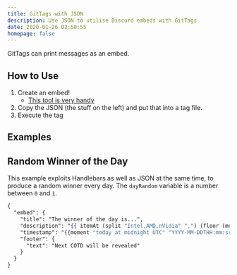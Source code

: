 ```yaml
---
title: GitTags with JSON
description: Use JSON to utilise Discord embeds with GitTags
date: 2020-01-26 02:50:55
homepage: false
---
```


GitTags can print messages as an embed.

## How to Use

1. Create an embed!
   - [This tool is very handy](https://leovoel.github.io/embed-visualizer/)
2. Copy the JSON (the stuff on the left) and put that into a tag file.
3. Execute the tag

## Examples

## Random Winner of the Day

This example exploits Handlebars as well as JSON at the same time, to produce a random winner every day.
The `dayRandom` variable is a number between `0` and `1`.

```handlebars
{
  "embed": {
    "title": "The winner of the day is...",
    "description": "{{ itemAt (split "Intel,AMD,nVidia" ",") (floor (multiply dayRandom 3)) }}",
    "timestamp": "{{moment "today at midnight UTC" "YYYY-MM-DDTHH:mm:ssZ"}}",
    "footer": {
      "text": "Next COTD will be revealed"
    }
  }
}
```
